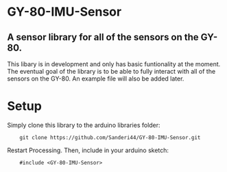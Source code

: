 # GY-80-IMU-Sensor
## A sensor library for all of the sensors on the GY-80.
This libary is in development and only has basic funtionality at the moment.  The eventual goal of the library is to be able to fully interact with all of the sensors on the GY-80.  An example file will also be added later.

# Setup
Simply clone this library to the arduino libraries folder:
```
	git clone https://github.com/Sanderi44/GY-80-IMU-Sensor.git
```
Restart Processing.  Then, include in your arduino sketch:
```
	#include <GY-80-IMU-Sensor>
```
